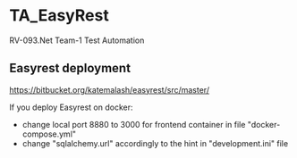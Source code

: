 # TA_EasyRest
RV-093.Net Team-1 Test Automation

## Easyrest deployment
https://bitbucket.org/katemalash/easyrest/src/master/

If you deploy Easyrest on docker:
  - change local port 8880 to 3000 for frontend container in file "docker-compose.yml"
  - change "sqlalchemy.url" accordingly to the hint in "development.ini" file
